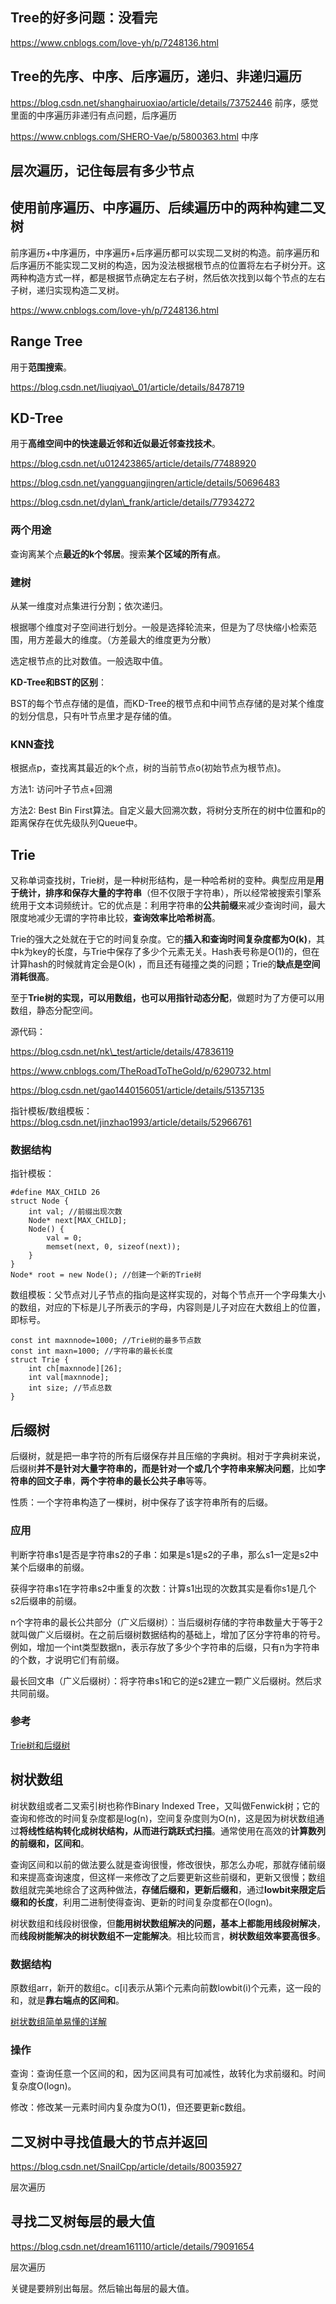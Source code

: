 ## Tree的好多问题：没看完

https://www.cnblogs.com/love-yh/p/7248136.html

## Tree的先序、中序、后序遍历，递归、非递归遍历

https://blog.csdn.net/shanghairuoxiao/article/details/73752446 前序，感觉里面的中序遍历非递归有点问题，后序遍历

https://www.cnblogs.com/SHERO-Vae/p/5800363.html 中序

## 层次遍历，记住每层有多少节点

## 使用前序遍历、中序遍历、后续遍历中的两种构建二叉树

前序遍历+中序遍历，中序遍历+后序遍历都可以实现二叉树的构造。前序遍历和后序遍历不能实现二叉树的构造，因为没法根据根节点的位置将左右子树分开。这两种构造方式一样，都是根据节点确定左右子树，然后依次找到以每个节点的左右子树，递归实现构造二叉树。

https://www.cnblogs.com/love-yh/p/7248136.html

## Range Tree

用于**范围搜索**。

https://blog.csdn.net/liuqiyao\_01/article/details/8478719

## KD-Tree

用于**高维空间中的快速最近邻和近似最近邻查找技术**。

https://blog.csdn.net/u012423865/article/details/77488920

https://blog.csdn.net/yangguangjingren/article/details/50696483

https://blog.csdn.net/dylan\_frank/article/details/77934272

### 两个用途

查询离某个点**最近的k个邻居**。搜索**某个区域的所有点**。

### 建树

从某一维度对点集进行分割；依次递归。

根据哪个维度对子空间进行划分。一般是选择轮流来，但是为了尽快缩小检索范围，用方差最大的维度。（方差最大的维度更为分散）

选定根节点的比对数值。一般选取中值。

**KD-Tree和BST的区别**：

BST的每个节点存储的是值，而KD-Tree的根节点和中间节点存储的是对某个维度的划分信息，只有叶节点里才是存储的值。

### KNN查找

根据点p，查找离其最近的k个点，树的当前节点o(初始节点为根节点)。

方法1: 访问叶子节点+回溯

方法2: Best Bin First算法。自定义最大回溯次数，将树分支所在的树中位置和p的距离保存在优先级队列Queue中。

## Trie

又称单词查找树，Trie树，是一种树形结构，是一种哈希树的变种。典型应用是**用于统计，排序和保存大量的字符串**（但不仅限于字符串），所以经常被搜索引擎系统用于文本词频统计。它的优点是：利用字符串的**公共前缀**来减少查询时间，最大限度地减少无谓的字符串比较，**查询效率比哈希树高**。

Trie的强大之处就在于它的时间复杂度。它的**插入和查询时间复杂度都为O(k)**，其中k为key的长度，与Trie中保存了多少个元素无关。Hash表号称是O(1)的，但在计算hash的时候就肯定会是O(k) ，而且还有碰撞之类的问题；Trie的**缺点是空间消耗很高**。

至于**Trie树的实现，可以用数组，也可以用指针动态分配**，做题时为了方便可以用数组，静态分配空间。

源代码：

https://blog.csdn.net/nk\_test/article/details/47836119

https://www.cnblogs.com/TheRoadToTheGold/p/6290732.html

https://blog.csdn.net/gao1440156051/article/details/51357135

指针模板/数组模板：https://blog.csdn.net/jinzhao1993/article/details/52966761

### 数据结构

指针模板：

```
#define MAX_CHILD 26
struct Node {
	int val; //前缀出现次数
	Node* next[MAX_CHILD];
	Node() {
		val = 0;
		memset(next, 0, sizeof(next));
	}
}
Node* root = new Node(); //创建一个新的Trie树
```

数组模板：父节点对儿子节点的指向是这样实现的，对每个节点开一个字母集大小的数组，对应的下标是儿子所表示的字母，内容则是儿子对应在大数组上的位置，即标号。

```
const int maxnnode=1000; //Trie树的最多节点数
const int maxn=1000; //字符串的最长长度
struct Trie {
	int ch[maxnnode][26];
	int val[maxnnode];
	int size; //节点总数
}
```

## 后缀树

后缀树，就是把一串字符的所有后缀保存并且压缩的字典树。相对于字典树来说，后缀树**并不是针对大量字符串的，而是针对一个或几个字符串来解决问题**，比如**字符串的回文子串**，**两个字符串的最长公共子串**等等。
 
性质：一个字符串构造了一棵树，树中保存了该字符串所有的后缀。

### 应用

判断字符串s1是否是字符串s2的子串：如果是s1是s2的子串，那么s1一定是s2中某个后缀串的前缀。

获得字符串s1在字符串s2中重复的次数：计算s1出现的次数其实是看你s1是几个s2后缀串的前缀。

n个字符串的最长公共部分（广义后缀树）：当后缀树存储的字符串数量大于等于2就叫做广义后缀树。在之前后缀树数据结构的基础上，增加了区分字符串的符号。例如，增加一个int类型数据n，表示存放了多少个字符串的后缀，只有n为字符串的个数，才说明它们有前缀。

最长回文串（广义后缀树）：将字符串s1和它的逆s2建立一颗广义后缀树。然后求共同前缀。

### 参考

[Trie树和后缀树](https://blog.csdn.net/jinzhao1993/article/details/52966761)

## 树状数组

树状数组或者二叉索引树也称作Binary Indexed Tree，又叫做Fenwick树；它的查询和修改的时间复杂度都是log(n)，空间复杂度则为O(n)，这是因为树状数组通过**将线性结构转化成树状结构，从而进行跳跃式扫描**。通常使用在高效的**计算数列的前缀和，区间和**。

查询区间和以前的做法要么就是查询很慢，修改很快，那怎么办呢，那就存储前缀和来提高查询速度，但这样一来修改了之后要更新这些前缀和，更新又很慢；数组数组就完美地综合了这两种做法，**存储后缀和，更新后缀和**，通过**lowbit来限定后缀和的长度**，利用二进制使得查询、更新的时间复杂度都在O(logn)。

树状数组和线段树很像，但**能用树状数组解决的问题，基本上都能用线段树解决**，而**线段树能解决的树状数组不一定能解决**。相比较而言，**树状数组效率要高很多**。

### 数据结构

原数组arr，新开的数组c。c[i]表示从第i个元素向前数lowbit(i)个元素，这一段的和，就是**靠右端点的区间和**。

[树状数组简单易懂的详解](https://blog.csdn.net/flushhip/article/details/79165701)

### 操作

查询：查询任意一个区间的和，因为区间具有可加减性，故转化为求前缀和。时间复杂度O(logn)。

修改：修改某一元素时间内复杂度为O(1)，但还要更新c数组。

## 二叉树中寻找值最大的节点并返回

https://blog.csdn.net/SnailCpp/article/details/80035927

层次遍历

## 寻找二叉树每层的最大值

https://blog.csdn.net/dream161110/article/details/79091654

层次遍历

关键是要辨别出每层。然后输出每层的最大值。
